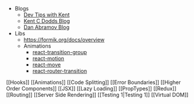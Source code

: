 - Blogs
    - [Dev Tips with Kent](https://www.youtube.com/playlist?list=PLV5CVI1eNcJgCrPH_e6d57KRUTiDZgs0u)
    - [Kent C Dodds Blog](https://kentcdodds.com/blog/)
    - [Dan Abramov Blog](https://overreacted.io/)
- Libs
    - https://formik.org/docs/overview
    - Animations
        - [react-transition-group](https://github.com/reactjs/react-transition-group)
        - [react-motion](https://github.com/chenglou/react-motion)
        - [react-move](https://react-move.js.org/#/)
        - [react-router-transition](https://github.com/maisano/react-router-transition)

[[Hooks]]
[[Animations]]
[[Code Splitting]]
[[Error Boundaries]]
[[Higher Order Components]]
[[JSX]]
[[Lazy Loading]]
[[PropTypes]]
[[Redux]]
[[Routing]]
[[Server Side Rendering]]
[[Testing 1|Testing 1]]
[[Virtual DOM]]

